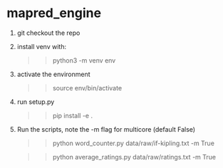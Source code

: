 # mapred_engine

1) git checkout the repo

2) install venv with:

    >> python3 -m venv env

3) activate the environment

    >> source env/bin/activate

4) run setup.py

    >> pip install -e .

5) Run the scripts, note the -m flag for multicore (default False)

    >> python word_counter.py data/raw/if-kipling.txt -m True

    >> python average_ratings.py data/raw/ratings.txt -m True


